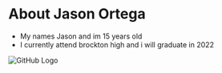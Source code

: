 # About Jason Ortega
* My names Jason and im 15 years old
* I currently attend brockton high and i will graduate in 2022

![GitHub Logo](/https://avopix.com/go/premium-photo/150230474-shutterstock-the-boy-male-name-jason-made-of-a)
